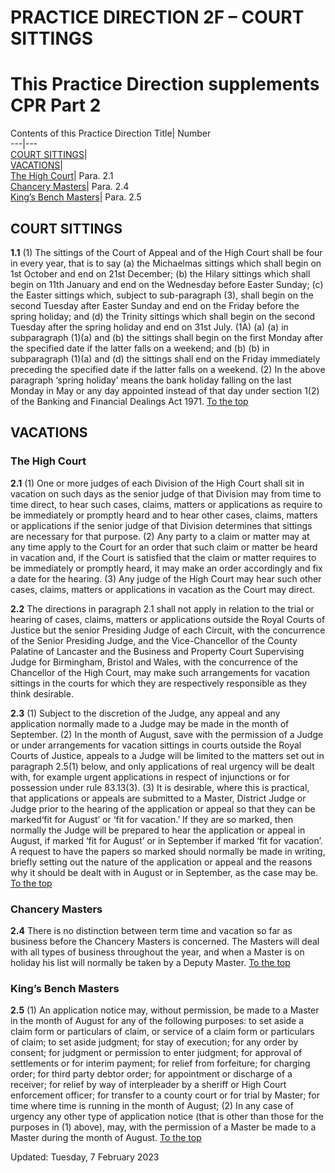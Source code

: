 # PRACTICE DIRECTION 2F – COURT SITTINGS
[](https://www.justice.gov.uk/courts/procedure-rules/civil/rules/part39/pd_part39a)
# This Practice Direction supplements CPR Part 2
Contents of this Practice Direction
Title| Number  
---|---  
[COURT SITTINGS](https://www.justice.gov.uk/courts/procedure-rules/civil/rules/part02/pd_part39b#IDAMCNOC)|   
[VACATIONS](https://www.justice.gov.uk/courts/procedure-rules/civil/rules/part02/pd_part39b#IDADGNOC)|   
[The High Court](https://www.justice.gov.uk/courts/procedure-rules/civil/rules/part02/pd_part39b#IDAIGNOC)| Para. 2.1  
[Chancery Masters](https://www.justice.gov.uk/courts/procedure-rules/civil/rules/part02/pd_part39b#IDANB4NC)| Para. 2.4  
[King’s Bench Masters](https://www.justice.gov.uk/courts/procedure-rules/civil/rules/part02/pd_part39b#IDA5B4NC)| Para. 2.5  
## COURT SITTINGS

**1.1**
(1) The sittings of the Court of Appeal and of the High Court shall be four in every year, that is to say
(a) the Michaelmas sittings which shall begin on 1st October and end on 21st December;
(b) the Hilary sittings which shall begin on 11th January and end on the Wednesday before Easter Sunday;
(c) the Easter sittings which, subject to sub-paragraph (3), shall begin on the second Tuesday after Easter Sunday and end on the Friday before the spring holiday; and
(d) the Trinity sittings which shall begin on the second Tuesday after the spring holiday and end on 31st July.
(1A)
(a) (a) in subparagraph (1)(a) and (b) the sittings shall begin on the first Monday after the specified date if the latter falls on a weekend; and
(b) (b) in subparagraph (1)(a) and (d) the sittings shall end on the Friday immediately preceding the specified date if the latter falls on a weekend.
(2) In the above paragraph ‘spring holiday’ means the bank holiday falling on the last Monday in May or any day appointed instead of that day under section 1(2) of the Banking and Financial Dealings Act 1971.
[To the top](https://www.justice.gov.uk/courts/procedure-rules/civil/rules/part02/pd_part39b#top)
## VACATIONS
### The High Court

**2.1**
(1) One or more judges of each Division of the High Court shall sit in vacation on such days as the senior judge of that Division may from time to time direct, to hear such cases, claims, matters or applications as require to be immediately or promptly heard and to hear other cases, claims, matters or applications if the senior judge of that Division determines that sittings are necessary for that purpose.
(2) Any party to a claim or matter may at any time apply to the Court for an order that such claim or matter be heard in vacation and, if the Court is satisfied that the claim or matter requires to be immediately or promptly heard, it may make an order accordingly and fix a date for the hearing.
(3) Any judge of the High Court may hear such other cases, claims, matters or applications in vacation as the Court may direct.

**2.2** The directions in paragraph 2.1 shall not apply in relation to the trial or hearing of cases, claims, matters or applications outside the Royal Courts of Justice but the senior Presiding Judge of each Circuit, with the concurrence of the Senior Presiding Judge, and the Vice-Chancellor of the County Palatine of Lancaster and the Business and Property Court Supervising Judge for Birmingham, Bristol and Wales, with the concurrence of the Chancellor of the High Court, may make such arrangements for vacation sittings in the courts for which they are respectively responsible as they think desirable.

**2.3**
(1) Subject to the discretion of the Judge, any appeal and any application normally made to a Judge may be made in the month of September.
(2) In the month of August, save with the permission of a Judge or under arrangements for vacation sittings in courts outside the Royal Courts of Justice, appeals to a Judge will be limited to the matters set out in paragraph 2.5(1) below, and only applications of real urgency will be dealt with, for example urgent applications in respect of injunctions or for possession under rule 83.13(3).
(3) It is desirable, where this is practical, that applications or appeals are submitted to a Master, District Judge or Judge prior to the hearing of the application or appeal so that they can be marked‘fit for August’ or ‘fit for vacation.’ If they are so marked, then normally the Judge will be prepared to hear the application or appeal in August, if marked ‘fit for August’ or in September if marked ‘fit for vacation’. A request to have the papers so marked should normally be made in writing, briefly setting out the nature of the application or appeal and the reasons why it should be dealt with in August or in September, as the case may be.
[To the top](https://www.justice.gov.uk/courts/procedure-rules/civil/rules/part02/pd_part39b#top)
### Chancery Masters

**2.4** There is no distinction between term time and vacation so far as business before the Chancery Masters is concerned. The Masters will deal with all types of business throughout the year, and when a Master is on holiday his list will normally be taken by a Deputy Master.
[To the top](https://www.justice.gov.uk/courts/procedure-rules/civil/rules/part02/pd_part39b#top)
### King’s Bench Masters

**2.5**
(1) An application notice may, without permission, be made to a Master in the month of August for any of the following purposes:
to set aside a claim form or particulars of claim, or service of a claim form or particulars of claim;
to set aside judgment; for stay of execution;
for any order by consent;
for judgment or permission to enter judgment;
for approval of settlements or for interim payment;
for relief from forfeiture; for charging order; for third party debtor order;
for appointment or discharge of a receiver;
for relief by way of interpleader by a sheriff or High Court enforcement officer;
for transfer to a county court or for trial by Master;
for time where time is running in the month of August;
(2) In any case of urgency any other type of application notice (that is other than those for the purposes in (1) above), may, with the permission of a Master be made to a Master during the month of August.
[To the top](https://www.justice.gov.uk/courts/procedure-rules/civil/rules/part02/pd_part39b#top)

Updated: Tuesday, 7 February 2023
